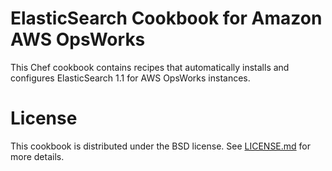 ElasticSearch Cookbook for Amazon AWS OpsWorks
==============================================

This Chef cookbook contains recipes that automatically installs and configures
ElasticSearch 1.1 for AWS OpsWorks instances.

License
=======

This cookbook is distributed under the BSD license. See [LICENSE.md](
  https://github.com/VerdigrisTech/cookbook-elasticsearch/blob/master/LICENSE
) for more details.

